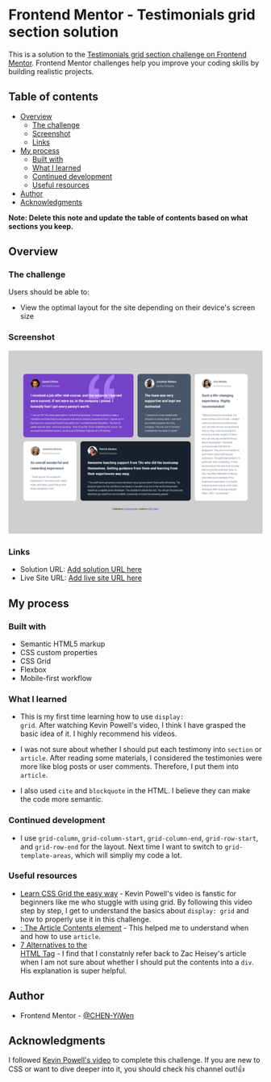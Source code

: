 # Frontend Mentor - Testimonials grid section solution

This is a solution to the [Testimonials grid section challenge on Frontend Mentor](https://www.frontendmentor.io/challenges/testimonials-grid-section-Nnw6J7Un7). Frontend Mentor challenges help you improve your coding skills by building realistic projects. 

## Table of contents

- [Overview](#overview)
  - [The challenge](#the-challenge)
  - [Screenshot](#screenshot)
  - [Links](#links)
- [My process](#my-process)
  - [Built with](#built-with)
  - [What I learned](#what-i-learned)
  - [Continued development](#continued-development)
  - [Useful resources](#useful-resources)
- [Author](#author)
- [Acknowledgments](#acknowledgments)

**Note: Delete this note and update the table of contents based on what sections you keep.**

## Overview

### The challenge

Users should be able to:

- View the optimal layout for the site depending on their device's screen size

### Screenshot

![](Screenshot.png)

### Links

- Solution URL: [Add solution URL here](https://your-solution-url.com)
- Live Site URL: [Add live site URL here](https://your-live-site-url.com)

## My process

### Built with

- Semantic HTML5 markup
- CSS custom properties
- CSS Grid
- Flexbox
- Mobile-first workflow


### What I learned

- This is my first time learning how to use <code>display: grid</code>. After watching Kevin Powell's video, I think I have grasped the basic idea of it. I highly recommend his videos.

- I was not sure about whether I should put each testimony into <code>section</code> or <code>article</code>. After reading some materials, I considered the testimonies were more like blog posts or user comments. Therefore, I put them into <code>article</code>. 

- I also used <code>cite</code> and <code>blockquote</code> in the HTML. I believe they can make the code more semantic.

### Continued development

- I use <code>grid-column</code>, <code>grid-column-start</code>, <code>grid-column-end</code>, <code>grid-row-start</code>, and <code>grid-row-end</code> for the layout. Next time I want to switch to <code>grid-template-areas</code>, which will simpliy my code a lot.

### Useful resources

- [Learn CSS Grid the easy way](https://www.youtube.com/watch?v=rg7Fvvl3taU&t=1515s) - Kevin Powell's video is fanstic for beginners like me who stuggle with using grid. By following this video step by step, I get to understand the basics about <code>display: grid</code> and how to properly use it in this challenge.
- [<article>: The Article Contents element](https://developer.mozilla.org/en-US/docs/Web/HTML/Element/article) - This helped me to understand when and how to use <code>article</code>.
- [7 Alternatives to the <div> HTML Tag](https://medium.com/@zac_heisey/7-alternatives-to-the-div-html-tag-7c888c7b5036) - I find that I constatnly refer back to Zac Heisey's article when I am not sure about whether I should put the contents into a <code>div</code>. His explanation is super helpful. 

## Author

- Frontend Mentor - [@CHEN-YiWen](https://www.frontendmentor.io/profile/CHEN-YiWen)


## Acknowledgments
I followed [Kevin Powell's video](https://www.youtube.com/watch?v=rg7Fvvl3taU&t=1515s) to complete this challenge.
If you are new to CSS or want to dive deeper into it, you should check his channel out!👍